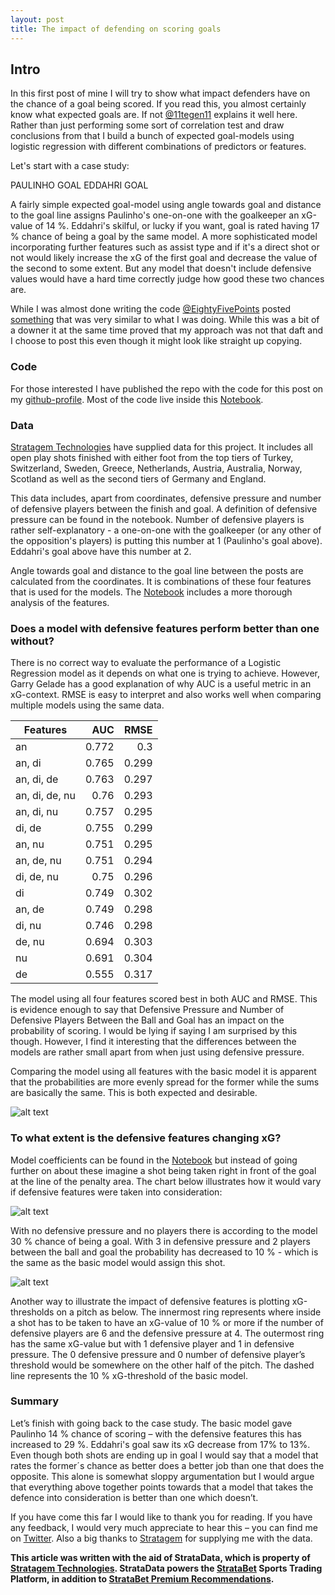 ```yaml
---
layout: post
title: The impact of defending on scoring goals
---
```

## Intro
In this first post of mine I will try to show what impact defenders have on the chance of a goal being scored. If you read this, you almost certainly know what expected goals are. If not [@11tegen11](https://twitter.com/11tegen11) explains it well here. Rather than just performing some sort of correlation test and draw conclusions from that I build a bunch of expected goal-models using logistic regression with different combinations of predictors or features.
 
Let's start with a case study:

PAULINHO GOAL
EDDAHRI GOAL

A fairly simple expected goal-model using angle towards goal and distance to the goal line assigns Paulinho's one-on-one with the goalkeeper an xG-value of 14 %. Eddahri's skilful, or lucky if you want, goal is rated having 17 % chance of being a goal by the same model. A more sophisticated model incorporating further features such as assist type and if it's a direct shot or not would likely increase the xG of the first goal and decrease the value of the second to some extent. But any model that doesn't include defensive values would have a hard time correctly judge how good these two chances are.

While I was almost done writing the code [@EightyFivePoints](https://twitter.com/EightyFivePoint) posted [something](http://eightyfivepoints.blogspot.co.uk/2017/09/bodies-on-line-quantifying-how.html) that was very similar to what I was doing. While this was a bit of a downer it at the same time proved that my approach was not that daft and I choose to post this even though it might look like straight up copying.

### Code
For those interested I have published the repo with the code for this post on my [github-profile](https://github.com/karlanka/). Most of the code live inside this [Notebook](https://github.com/karlanka/stratagem_projects/blob/master/defensive_features.ipynb).

### Data
[Stratagem Technologies](http://www.stratagem.co) have supplied data for this project. It includes all open play shots finished with either foot from the top tiers of Turkey, Switzerland, Sweden, Greece, Netherlands, Austria, Australia, Norway, Scotland as well as the second tiers of Germany and England.

This data includes, apart from coordinates, defensive pressure and number of defensive players between the finish and goal. A definition of defensive pressure can be found in the notebook. Number of defensive players is rather self-explanatory - a one-on-one with the goalkeeper (or any other of the opposition's players) is putting this number at 1 (Paulinho's goal above). Eddahri's goal above have this number at 2.

Angle towards goal and distance to the goal line between the posts are calculated from the coordinates. It is combinations of these four features that is used for the models. The [Notebook](https://github.com/karlanka/stratagem_projects/blob/master/defensive_features.ipynb) includes a more thorough analysis of the features.

### Does a model with defensive features perform better than one without?
There is no correct way to evaluate the performance of a Logistic Regression model as it depends on what one is trying to achieve. However, Garry Gelade has a good explanation of why AUC is a useful metric in an xG-context. RMSE is easy to interpret and also works well when comparing multiple models using the same data.

|Features |AUC  |RMSE  |
|-----|-----:|-----:|
| an | 0.772 | 0.3 |
| an, di | 0.765 | 0.299 |
| an, di, de | 0.763 | 0.297 |
| an, di, de, nu | 0.76 | 0.293 |
| an, di, nu | 0.757 | 0.295 |
| di, de | 0.755 | 0.299 |
| an, nu | 0.751 | 0.295 |
| an, de, nu | 0.751 | 0.294 |
| di, de, nu | 0.75 | 0.296 |
| di | 0.749 | 0.302 |
| an, de | 0.749 | 0.298 |
| di, nu | 0.746 | 0.298 |
| de, nu | 0.694 | 0.303 |
| nu | 0.691 | 0.304 |
| de | 0.555 | 0.317 |


The model using all four features scored best in both AUC and RMSE. This is evidence enough to say that Defensive Pressure and Number of Defensive Players Between the Ball and Goal has an impact on the probability of scoring. I would be lying if saying I am surprised by this though. However, I find it interesting that the differences between the models are rather small apart from when just using defensive pressure.

Comparing the model using all features with the basic model it is apparent that the probabilities are more evenly spread for the former while the sums are basically the same. This is both expected and desirable.

![alt text][logo]

[logo]: https://raw.githubusercontent.com/karlanka/karlanka.github.io/master/images/xg_density%20curves.png "density curve"

### To what extent is the defensive features changing xG?
Model coefficients can be found in the [Notebook](https://github.com/karlanka/stratagem_projects/blob/master/defensive_features.ipynb) but instead of going further on about these imagine a shot being taken right in front of the goal at the line of the penalty area. The chart below illustrates how it would vary if defensive features were taken into consideration:

![alt text][logo]

[logo]: https://raw.githubusercontent.com/karlanka/karlanka.github.io/master/images/xg_change.png "xG vary"

With no defensive pressure and no players there is according to the model 30 % chance of being a goal.  With 3 in defensive pressure and 2 players between the ball and goal the probability has decreased to 10 % - which is the same as the basic model would assign this shot.

![alt text][logo]

[logo]: https://raw.githubusercontent.com/karlanka/karlanka.github.io/master/images/xg_thresholds.png "xG thresholds"

Another way to illustrate the impact of defensive features is plotting xG-thresholds on a pitch as below.
The innermost ring represents where inside a shot has to be taken to have an xG-value of 10 % or more if the number of defensive players are 6 and the defensive pressure at 4. The outermost ring has the same xG-value but with 1 defensive player and 1 in defensive pressure. The 0 defensive pressure and 0 number of defensive player’s threshold would be somewhere on the other half of the pitch. The dashed line represents the 10 % xG-threshold of the basic model.

### Summary
Let’s finish with going back to the case study. The basic model gave Paulinho 14 % chance of scoring – with the defensive features this has increased to 29 %. Eddahri's goal saw its xG decrease from 17% to 13%. Even though both shots are ending up in goal I would say that a model that rates the former´s chance as better does a better job than one that does the opposite. This alone is somewhat sloppy argumentation but I would argue that everything above together points towards that a model that takes the defence into consideration is better than one which doesn’t.

If you have come this far I would like to thank you for reading. If you have any feedback, I would very much appreciate to hear this – you can find me on [Twitter](https://twitter.com/evilspacelord). Also a big thanks to [Stratagem](http://www.stratagem.co) for supplying me with the data.

**This article was written with the aid of StrataData, which is property of [Stratagem Technologies](http://www.stratagem.co). StrataData powers the [StrataBet](http://www.stratabet.com) Sports Trading Platform, in addition to [StrataBet Premium Recommendations](http://app.stratabet.com/recommendations).**
